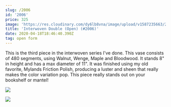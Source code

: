 ```yaml
---
slug: /2006
id: '2006'
price: 325
image: 'https://res.cloudinary.com/dy6lb8vna/image/upload/v1587235663/2006a.jpg'
title: 'Interwoven Double (Open) (#2006)'
date: 2020-04-18T18:46:40.390Z
tag: open form
---
```

This is the third piece in the interwoven series I've done.  This vase consists of 480 segments, using Walnut, Wenge, Maple and Bloodwood.  It stands 8" in height and has a max diameter of 11".  It was finished using my old favorite, Mylands Friction Polish, producing a luster and sheen that really makes the color variation pop.  This piece really stands out on your bookshelf or mantel!

![](https://res.cloudinary.com/dy6lb8vna/image/upload/v1587235851/2006b.jpg)

![](https://res.cloudinary.com/dy6lb8vna/image/upload/v1587236050/IMG_7727.jpg)

![]()